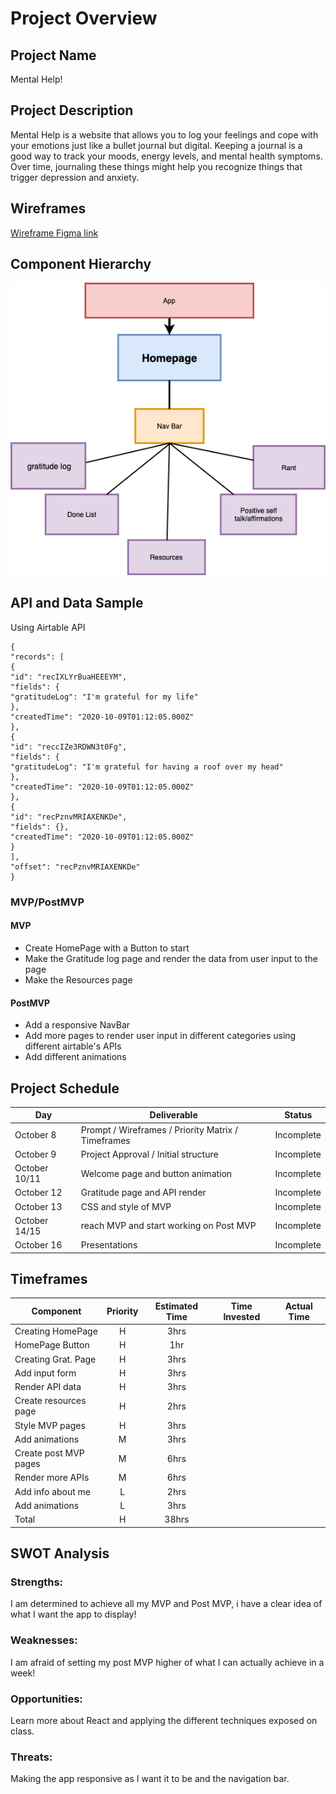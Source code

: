 # Project Overview

## Project Name

Mental Help!

## Project Description

Mental Help is a website that allows you to log your feelings and cope with your emotions just like a bullet journal but digital. Keeping a journal is a good way to track your moods, energy levels, and mental health symptoms. Over time, journaling these things might help you recognize things that trigger depression and anxiety.

## Wireframes

[Wireframe Figma link](https://www.figma.com/file/ucVN5TcRE0xTE0eBdLH8Jx/Untitled?node-id=0%3A1)

## Component Hierarchy

![component](Componentp2.png)

## API and Data Sample

Using Airtable API

```
{
"records": [
{
"id": "recIXLYrBuaHEEEYM",
"fields": {
"gratitudeLog": "I'm grateful for my life"
},
"createdTime": "2020-10-09T01:12:05.000Z"
},
{
"id": "reccIZe3RDWN3t0Fg",
"fields": {
"gratitudeLog": "I'm grateful for having a roof over my head"
},
"createdTime": "2020-10-09T01:12:05.000Z"
},
{
"id": "recPznvMRIAXENKDe",
"fields": {},
"createdTime": "2020-10-09T01:12:05.000Z"
}
],
"offset": "recPznvMRIAXENKDe"
}
```

### MVP/PostMVP

#### MVP

- Create HomePage with a Button to start
- Make the Gratitude log page and render the data from user input to the page
- Make the Resources page

#### PostMVP

- Add a responsive NavBar
- Add more pages to render user input in different categories using different airtable's APIs
- Add different animations

## Project Schedule

| Day           | Deliverable                                        | Status     |
| ------------- | -------------------------------------------------- | ---------- |
| October 8     | Prompt / Wireframes / Priority Matrix / Timeframes | Incomplete |
| October 9     | Project Approval / Initial structure               | Incomplete |
| October 10/11 | Welcome page and button animation                  | Incomplete |
| October 12    | Gratitude page and API render                      | Incomplete |
| October 13    | CSS and style of MVP                               | Incomplete |
| October 14/15 | reach MVP and start working on Post MVP            | Incomplete |
| October 16    | Presentations                                      | Incomplete |

## Timeframes

| Component             | Priority | Estimated Time | Time Invested | Actual Time |
| --------------------- | :------: | :------------: | :-----------: | :---------: |
| Creating HomePage     |    H     |      3hrs      |               |             |
| HomePage Button       |    H     |      1hr       |               |             |
| Creating Grat. Page   |    H     |      3hrs      |               |             |
| Add input form        |    H     |      3hrs      |               |             |
| Render API data       |    H     |      3hrs      |               |             |
| Create resources page |    H     |      2hrs      |               |             |
| Style MVP pages       |    H     |      3hrs      |               |             |
| Add animations        |    M     |      3hrs      |               |             |
| Create post MVP pages |    M     |      6hrs      |               |             |
| Render more APIs      |    M     |      6hrs      |               |             |
| Add info about me     |    L     |      2hrs      |               |             |
| Add animations        |    L     |      3hrs      |               |             |
| Total                 |    H     |     38hrs      |               |             |

## SWOT Analysis

### Strengths:

I am determined to achieve all my MVP and Post MVP, i have a clear idea of what I want the app to display!

### Weaknesses:

I am afraid of setting my post MVP higher of what I can actually achieve in a week!

### Opportunities:

Learn more about React and applying the different techniques exposed on class.

### Threats:

Making the app responsive as I want it to be and the navigation bar.
